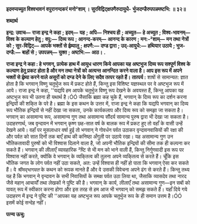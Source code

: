 **इदमप्यच्युत विश्वभावनं** **वपुरानन्दकरं मनो²शाम् ।** **सुरविद्विट्क्षपणैरुदायुधै-** **र्भुजदण्डैरुपपन्नमष्टभि: ॥ ३२॥** 

**शब्दार्थ** 

**इन्द्र: उवाच—** **राजा इन्द्र ने कहा** **; इदम्—** **यह** **; अपि—** **निश्चय ही** **; अच्युत—** **हे अच्युत** **; विश्व-भावनम्—** **विश्व के कल्याण हेतु** **;** **वपु:—** **दिव्य रूप** **; आनन्द-करम्—** **आनन्द के कारण** **; मन:-²शाम्—** **मन तथा नेत्रों को** **; सुर-विद्विट्—** **आपके भक्तों से ईष्र्यालु** **;** **क्षपणै:—** **दण्ड द्वारा** **; उद्-आयुधै:—** **हथियार उठाये** **; भुज-दण्डै:—** **बाहों से** **; उपपन्नम्—** **युक्त** **; अष्टभि:—** **आठ।** **.** 

**राजा इन्द्र ने कहा : हे भगवन्, प्रत्येक हाथ में आयुध धारण किये आपका यह अष्टभुज** **दिव्य रूप सश्पूर्ण विश्व के कल्याण हेतु प्रकट होता है और मन तथा नेत्रों को अत्यन्त आनन्दित** **करने वाला है। आप इस रूप में अपने भक्तों से ईष्र्या करने वाले असुरों को दण्ड देने के लिए** **सदैव तत्पर रहते हैं।** **तात्पर्य :** शाषों से सामान्यत: ज्ञात होता है कि भगवान् विष्णु चतुर्भुज रूप में प्रकट होते हैं, किन्तु इस विशिष्ट यज्ञस्थल पर वे अष्टभुज रूप में आये। राजा इन्द्र ने कहा, ''यद्यपि हम आपके चतुर्भुज विष्णु रूप देखने के अवयस्त हैं, किन्तु आपका यह अष्टभुज रूप भी उतना ही यथार्थ है।ÓÓ जैसाकि ब्रह्मा कह चुके हैं, भगवान् के दिव्य रूप का दर्शन करना इन्द्रियों की शकि्त के परे है। ब्रह्मा के इस कथन के उत्तर में, राजा इन्द्र ने कहा कि यद्यपि भगवान् का दिव्य रूप भौतिक इन्द्रियों से नहीं देखा जा सकता, उनके कार्यकलाप और दिव्य रूप को समझा जा सकता है। भगवान् का असामान्य रूप, असामान्य गुण तथा असामान्य सौंदर्य सामान्य पुरुष द्वारा भी देखा जा सकता है। उदाहरणार्थ, जब वृन्दावन में भगवान् कृष्ण छह-सात वर्ष के बालक रूप में प्रकट हुए तो वहाँ के वासी उन्हें देखने आये। वहाँ पर मूसलाधार वर्षा हुई तो भगवान् ने गोवर्धन पर्वत उठाकर वृन्दावनवासियों की रक्षा की और पर्वत को सात दिनों तक बाएँ हाथ की कनिष्ठा अँगुली पर उठाये रखा। यह असामान्य गुण उन भौतिकतावादी पुरुषों को भी विश्वास दिलाने वाला है, जो अपनी भौतिक इन्द्रियों की सीमा तक ही कल्पना कर सकते हैं। भगवान् की लीलाएँ व्यावहारिक ²ष्टि से भी मन को भाने वाली हैं, किन्तु निर्गुणवादी इस रूप पर विश्वास नहीं करते, क्योंकि वे भगवान् के व्यकि्तत्व की तुलना अपने व्यकि्तत्व से करते हैं। चूँकि इस भौतिक जगत के लोग पर्वत नहीं उठा सकते, अत: उन्हें विश्वास ही नहीं हो पाता कि भगवान् ऐसा कर सकते हैं। वे *श्रीमद्भागवत* के कथन को रूपक मानते हैं और वे उसकी विवेचना अपने ढंग से करते हैं। किन्तु तथ्य यह है कि भगवान् ने वृन्दावन के सभी निवासियों के समक्ष पर्वत उठा लिया था, जैसाकि व्यासदेव तथा नारद जैसे महान् आचार्यों तथा लेखकों ने पुष्टि की है। भगवान् के कार्य, लीलाएँ तथा असामान्य गुण—इन सबों को यावत् रूप में स्वीकार करना होगा और इस तरह से हम आज भी भगवान् को समझ सकते हैं। यहाँ दिये गये उदाहरण में इन्द्र ने पुष्टि की ''आपका यह अष्टभुज रूप आपके चतुर्भुज रूप के ही समान उत्तम है।ÓÓ इसमें कोई सन्देह नहीं।  

**पत्न्य ऊचु:** 